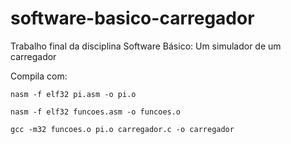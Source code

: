 # software-basico-carregador
Trabalho final da disciplina Software Básico: Um simulador de um carregador

Compila com:

```nasm -f elf32 pi.asm -o pi.o```

```nasm -f elf32 funcoes.asm -o funcoes.o```

```gcc -m32 funcoes.o pi.o carregador.c -o carregador```

